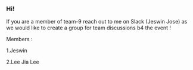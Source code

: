 ### Hi!

If you are a member of team-9 reach out to me on Slack (Jeswin Jose) as we would like to create a group for team discussions b4 the event !

Members : 

1.Jeswin

2.Lee Jia Lee
